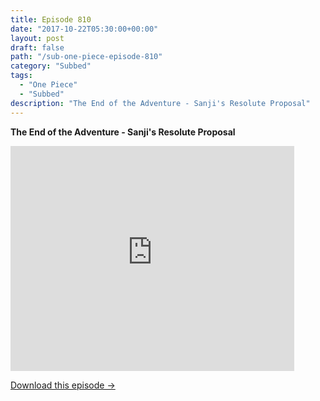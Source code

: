 ```yaml
---
title: Episode 810
date: "2017-10-22T05:30:00+00:00"
layout: post
draft: false
path: "/sub-one-piece-episode-810"
category: "Subbed"
tags:
  - "One Piece"
  - "Subbed"
description: "The End of the Adventure - Sanji's Resolute Proposal"
---
```


**The End of the Adventure - Sanji's Resolute Proposal**

<iframe width="640" height="360" src="https://www.rapidvideo.com/e/G6FRPH3EHO" frameborder="0" marginwidth=0 marginheight=0 scrolling=no allowfullscreen style="max-width:90%;"></iframe>

<a href="http://ouo.io/qs/eCodkFEQ?s=https://www.rapidvideo.com/d/G6FRPH3EHO" class="styled_a">Download this episode →</a>

